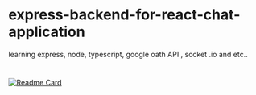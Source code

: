 # express-backend-for-react-chat-application
learning express, node, typescript, google oath API , socket .io and etc..
#
[![Readme Card](https://github-readme-stats.vercel.app/api/pin/?username=ramesh-x90&repo=simple-reactjs-Chat-Application)](https://github.com/ramesh1212445/simple-reactjs-Chat-Application.git)

